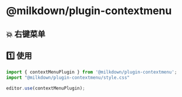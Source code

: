 # @milkdown/plugin-contextmenu

## 💥 右键菜单

## 1️⃣ 使用

```js
import { contextMenuPlugin } from '@milkdown/plugin-contextmenu';
import "@milkdown/plugin-contextmenu/style.css"

editor.use(contextMenuPlugin);
```
